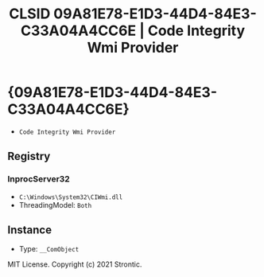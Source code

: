 ﻿---
title: "CLSID 09A81E78-E1D3-44D4-84E3-C33A04A4CC6E | Code Integrity Wmi Provider"
excerpt: What is COM-Object CLSID 09A81E78-E1D3-44D4-84E3-C33A04A4CC6E?
---

# {09A81E78-E1D3-44D4-84E3-C33A04A4CC6E}

* `Code Integrity Wmi Provider`

## Registry


### InprocServer32

* `C:\Windows\System32\CIWmi.dll`
* ThreadingModel: `Both`

## Instance

* Type: `__ComObject`

MIT License. Copyright (c) 2021 Strontic.


